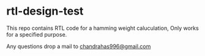 # rtl-design-test

This repo contains RTL code for a hamming weight caluculation, Only works for a specified purpose.

Any questions drop a mail to [chandrahas996@gmail.com](mailto:chandrahas996@gmail.com)
